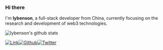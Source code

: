 ### Hi there

I'm **lybenson**, a full-stack developer from China, currently focusing on the research and development of web3 technologies.

<img align="center" src="https://github-readme-stats.vercel.app/api?username=lybenson&show_icons=true&include_all_commits=true&theme=buefy" alt="lybenson's github stats" />

<p><a href="https://www.lybenson.com"target="_blank"><img alt="Link"src="https://img.shields.io/badge/lybenson-%230DB368.svg?&style=for-the-badge&logo=google chrome&logoColor=white"/></a><a href="https://github.com/lybenson"target="_blank"><img alt="Github"src="https://img.shields.io/badge/GitHub-%2312100E.svg?&style=for-the-badge&logo=Github&logoColor=white"/></a><a href="https://twitter.com/gwanbit"target="_blank"><img alt="Twitter"src="https://img.shields.io/badge/twitter-%231DA1F2.svg?&style=for-the-badge&logo=twitter&logoColor=white"/></a></p>


